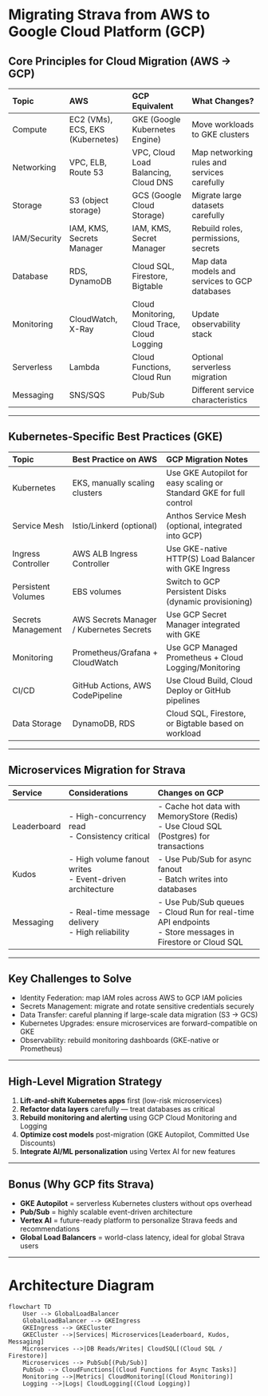 # Migrating Strava from AWS to Google Cloud Platform (GCP)

## Core Principles for Cloud Migration (AWS → GCP)

| **Topic** | **AWS** | **GCP Equivalent** | **What Changes?** |
|:---|:---|:---|:---|
| Compute | EC2 (VMs), ECS, EKS (Kubernetes) | GKE (Google Kubernetes Engine) | Move workloads to GKE clusters |
| Networking | VPC, ELB, Route 53 | VPC, Cloud Load Balancing, Cloud DNS | Map networking rules and services carefully |
| Storage | S3 (object storage) | GCS (Google Cloud Storage) | Migrate large datasets carefully |
| IAM/Security | IAM, KMS, Secrets Manager | IAM, KMS, Secret Manager | Rebuild roles, permissions, secrets |
| Database | RDS, DynamoDB | Cloud SQL, Firestore, Bigtable | Map data models and services to GCP databases |
| Monitoring | CloudWatch, X-Ray | Cloud Monitoring, Cloud Trace, Cloud Logging | Update observability stack |
| Serverless | Lambda | Cloud Functions, Cloud Run | Optional serverless migration |
| Messaging | SNS/SQS | Pub/Sub | Different service characteristics |

---

## Kubernetes-Specific Best Practices (GKE)

| **Topic** | **Best Practice on AWS** | **GCP Migration Notes** |
|:---|:---|:---|
| Kubernetes | EKS, manually scaling clusters | Use GKE Autopilot for easy scaling or Standard GKE for full control |
| Service Mesh | Istio/Linkerd (optional) | Anthos Service Mesh (optional, integrated into GCP) |
| Ingress Controller | AWS ALB Ingress Controller | Use GKE-native HTTP(S) Load Balancer with GKE Ingress |
| Persistent Volumes | EBS volumes | Switch to GCP Persistent Disks (dynamic provisioning) |
| Secrets Management | AWS Secrets Manager / Kubernetes Secrets | Use GCP Secret Manager integrated with GKE |
| Monitoring | Prometheus/Grafana + CloudWatch | Use GCP Managed Prometheus + Cloud Logging/Monitoring |
| CI/CD | GitHub Actions, AWS CodePipeline | Use Cloud Build, Cloud Deploy or GitHub pipelines |
| Data Storage | DynamoDB, RDS | Cloud SQL, Firestore, or Bigtable based on workload |

---

## Microservices Migration for Strava

| **Service** | **Considerations** | **Changes on GCP** |
|:---|:---|:---|
| Leaderboard | - High-concurrency read<br>- Consistency critical | - Cache hot data with MemoryStore (Redis)<br>- Use Cloud SQL (Postgres) for transactions |
| Kudos | - High volume fanout writes<br>- Event-driven architecture | - Use Pub/Sub for async fanout<br>- Batch writes into databases |
| Messaging | - Real-time message delivery<br>- High reliability | - Use Pub/Sub queues<br>- Cloud Run for real-time API endpoints<br>- Store messages in Firestore or Cloud SQL |

---

## Key Challenges to Solve

- Identity Federation: map IAM roles across AWS to GCP IAM policies
- Secrets Management: migrate and rotate sensitive credentials securely
- Data Transfer: careful planning if large-scale data migration (S3 → GCS)
- Kubernetes Upgrades: ensure microservices are forward-compatible on GKE
- Observability: rebuild monitoring dashboards (GKE-native or Prometheus)

---

## High-Level Migration Strategy

1. **Lift-and-shift Kubernetes apps** first (low-risk microservices)
2. **Refactor data layers** carefully — treat databases as critical
3. **Rebuild monitoring and alerting** using GCP Cloud Monitoring and Logging
4. **Optimize cost models** post-migration (GKE Autopilot, Committed Use Discounts)
5. **Integrate AI/ML personalization** using Vertex AI for new features

---

## Bonus (Why GCP fits Strava)

- **GKE Autopilot** = serverless Kubernetes clusters without ops overhead
- **Pub/Sub** = highly scalable event-driven architecture
- **Vertex AI** = future-ready platform to personalize Strava feeds and recommendations
- **Global Load Balancers** = world-class latency, ideal for global Strava users

---

# Architecture Diagram

```mermaid
flowchart TD
    User --> GlobalLoadBalancer
    GlobalLoadBalancer --> GKEIngress
    GKEIngress --> GKECluster
    GKECluster -->|Services| Microservices[Leaderboard, Kudos, Messaging]
    Microservices -->|DB Reads/Writes| CloudSQL[(Cloud SQL / Firestore)]
    Microservices --> PubSub[(Pub/Sub)]
    PubSub --> CloudFunctions[(Cloud Functions for Async Tasks)]
    Monitoring -->|Metrics| CloudMonitoring[(Cloud Monitoring)]
    Logging -->|Logs| CloudLogging[(Cloud Logging)]
